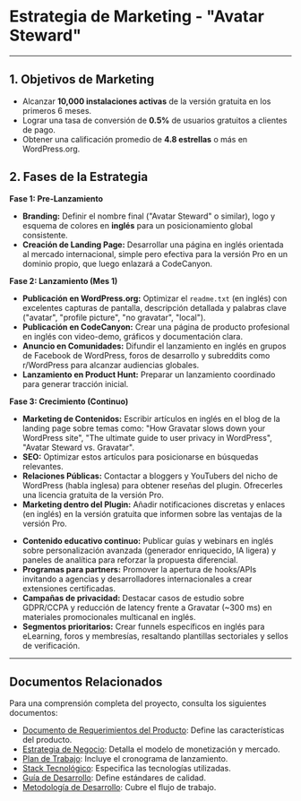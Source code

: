 # Estrategia de Marketing - "Avatar Steward"

---

## 1. Objetivos de Marketing

* Alcanzar **10,000 instalaciones activas** de la versión gratuita en los primeros 6 meses.
* Lograr una tasa de conversión de **0.5%** de usuarios gratuitos a clientes de pago.
* Obtener una calificación promedio de **4.8 estrellas** o más en WordPress.org.

## 2. Fases de la Estrategia

**Fase 1: Pre-Lanzamiento**

* **Branding:** Definir el nombre final ("Avatar Steward" o similar), logo y esquema de colores en **inglés** para un posicionamiento global consistente.
* **Creación de Landing Page:** Desarrollar una página en inglés orientada al mercado internacional, simple pero efectiva para la versión Pro en un dominio propio, que luego enlazará a CodeCanyon.

**Fase 2: Lanzamiento (Mes 1)**

* **Publicación en WordPress.org:** Optimizar el `readme.txt` (en inglés) con excelentes capturas de pantalla, descripción detallada y palabras clave ("avatar", "profile picture", "no gravatar", "local").
* **Publicación en CodeCanyon:** Crear una página de producto profesional en inglés con video-demo, gráficos y documentación clara.
* **Anuncio en Comunidades:** Difundir el lanzamiento en inglés en grupos de Facebook de WordPress, foros de desarrollo y subreddits como r/WordPress para alcanzar audiencias globales.
* **Lanzamiento en Product Hunt:** Preparar un lanzamiento coordinado para generar tracción inicial.

**Fase 3: Crecimiento (Continuo)**

* **Marketing de Contenidos:** Escribir artículos en inglés en el blog de la landing page sobre temas como: "How Gravatar slows down your WordPress site", "The ultimate guide to user privacy in WordPress", "Avatar Steward vs. Gravatar".
* **SEO:** Optimizar estos artículos para posicionarse en búsquedas relevantes.
* **Relaciones Públicas:** Contactar a bloggers y YouTubers del nicho de WordPress (habla inglesa) para obtener reseñas del plugin. Ofrecerles una licencia gratuita de la versión Pro.
* **Marketing dentro del Plugin:** Añadir notificaciones discretas y enlaces (en inglés) en la versión gratuita que informen sobre las ventajas de la versión Pro.
- **Contenido educativo continuo:** Publicar guías y webinars en inglés sobre personalización avanzada (generador enriquecido, IA ligera) y paneles de analítica para reforzar la propuesta diferencial.
- **Programas para partners:** Promover la apertura de hooks/APIs invitando a agencias y desarrolladores internacionales a crear extensiones certificadas.
- **Campañas de privacidad:** Destacar casos de estudio sobre GDPR/CCPA y reducción de latency frente a Gravatar (~300 ms) en materiales promocionales multicanal en inglés.
- **Segmentos prioritarios:** Crear funnels específicos en inglés para eLearning, foros y membresías, resaltando plantillas sectoriales y sellos de verificación.

---

## Documentos Relacionados

Para una comprensión completa del proyecto, consulta los siguientes documentos:

- [Documento de Requerimientos del Producto](01_Documento_Requerimientos_Producto.md): Define las características del producto.
- [Estrategia de Negocio](02_Estrategia_de_Negocio.md): Detalla el modelo de monetización y mercado.
- [Plan de Trabajo](04_Plan_de_Trabajo.md): Incluye el cronograma de lanzamiento.
- [Stack Tecnológico](05_Stack_Tecnologico.md): Especifica las tecnologías utilizadas.
- [Guía de Desarrollo](06_Guia_de_Desarrollo.md): Define estándares de calidad.
- [Metodología de Desarrollo](07_Metodologia_de_Desarrollo.md): Cubre el flujo de trabajo.